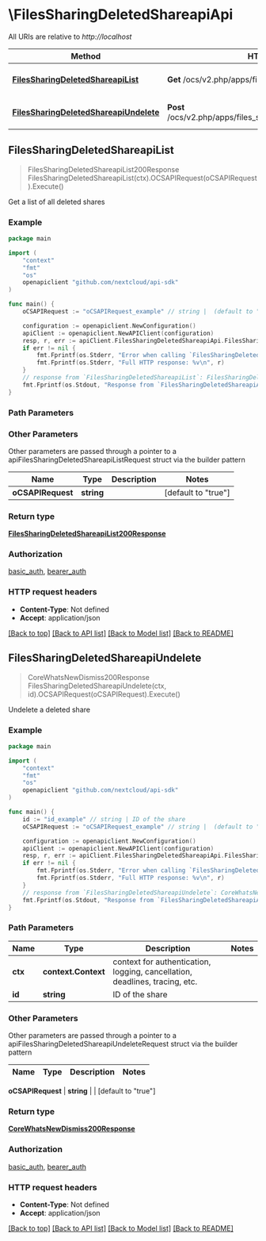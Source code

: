 # \FilesSharingDeletedShareapiApi

All URIs are relative to *http://localhost*

Method | HTTP request | Description
------------- | ------------- | -------------
[**FilesSharingDeletedShareapiList**](FilesSharingDeletedShareapiApi.md#FilesSharingDeletedShareapiList) | **Get** /ocs/v2.php/apps/files_sharing/api/v1/deletedshares | Get a list of all deleted shares
[**FilesSharingDeletedShareapiUndelete**](FilesSharingDeletedShareapiApi.md#FilesSharingDeletedShareapiUndelete) | **Post** /ocs/v2.php/apps/files_sharing/api/v1/deletedshares/{id} | Undelete a deleted share



## FilesSharingDeletedShareapiList

> FilesSharingDeletedShareapiList200Response FilesSharingDeletedShareapiList(ctx).OCSAPIRequest(oCSAPIRequest).Execute()

Get a list of all deleted shares

### Example

```go
package main

import (
    "context"
    "fmt"
    "os"
    openapiclient "github.com/nextcloud/api-sdk"
)

func main() {
    oCSAPIRequest := "oCSAPIRequest_example" // string |  (default to "true")

    configuration := openapiclient.NewConfiguration()
    apiClient := openapiclient.NewAPIClient(configuration)
    resp, r, err := apiClient.FilesSharingDeletedShareapiApi.FilesSharingDeletedShareapiList(context.Background()).OCSAPIRequest(oCSAPIRequest).Execute()
    if err != nil {
        fmt.Fprintf(os.Stderr, "Error when calling `FilesSharingDeletedShareapiApi.FilesSharingDeletedShareapiList``: %v\n", err)
        fmt.Fprintf(os.Stderr, "Full HTTP response: %v\n", r)
    }
    // response from `FilesSharingDeletedShareapiList`: FilesSharingDeletedShareapiList200Response
    fmt.Fprintf(os.Stdout, "Response from `FilesSharingDeletedShareapiApi.FilesSharingDeletedShareapiList`: %v\n", resp)
}
```

### Path Parameters



### Other Parameters

Other parameters are passed through a pointer to a apiFilesSharingDeletedShareapiListRequest struct via the builder pattern


Name | Type | Description  | Notes
------------- | ------------- | ------------- | -------------
 **oCSAPIRequest** | **string** |  | [default to &quot;true&quot;]

### Return type

[**FilesSharingDeletedShareapiList200Response**](FilesSharingDeletedShareapiList200Response.md)

### Authorization

[basic_auth](../README.md#basic_auth), [bearer_auth](../README.md#bearer_auth)

### HTTP request headers

- **Content-Type**: Not defined
- **Accept**: application/json

[[Back to top]](#) [[Back to API list]](../README.md#documentation-for-api-endpoints)
[[Back to Model list]](../README.md#documentation-for-models)
[[Back to README]](../README.md)


## FilesSharingDeletedShareapiUndelete

> CoreWhatsNewDismiss200Response FilesSharingDeletedShareapiUndelete(ctx, id).OCSAPIRequest(oCSAPIRequest).Execute()

Undelete a deleted share

### Example

```go
package main

import (
    "context"
    "fmt"
    "os"
    openapiclient "github.com/nextcloud/api-sdk"
)

func main() {
    id := "id_example" // string | ID of the share
    oCSAPIRequest := "oCSAPIRequest_example" // string |  (default to "true")

    configuration := openapiclient.NewConfiguration()
    apiClient := openapiclient.NewAPIClient(configuration)
    resp, r, err := apiClient.FilesSharingDeletedShareapiApi.FilesSharingDeletedShareapiUndelete(context.Background(), id).OCSAPIRequest(oCSAPIRequest).Execute()
    if err != nil {
        fmt.Fprintf(os.Stderr, "Error when calling `FilesSharingDeletedShareapiApi.FilesSharingDeletedShareapiUndelete``: %v\n", err)
        fmt.Fprintf(os.Stderr, "Full HTTP response: %v\n", r)
    }
    // response from `FilesSharingDeletedShareapiUndelete`: CoreWhatsNewDismiss200Response
    fmt.Fprintf(os.Stdout, "Response from `FilesSharingDeletedShareapiApi.FilesSharingDeletedShareapiUndelete`: %v\n", resp)
}
```

### Path Parameters


Name | Type | Description  | Notes
------------- | ------------- | ------------- | -------------
**ctx** | **context.Context** | context for authentication, logging, cancellation, deadlines, tracing, etc.
**id** | **string** | ID of the share | 

### Other Parameters

Other parameters are passed through a pointer to a apiFilesSharingDeletedShareapiUndeleteRequest struct via the builder pattern


Name | Type | Description  | Notes
------------- | ------------- | ------------- | -------------

 **oCSAPIRequest** | **string** |  | [default to &quot;true&quot;]

### Return type

[**CoreWhatsNewDismiss200Response**](CoreWhatsNewDismiss200Response.md)

### Authorization

[basic_auth](../README.md#basic_auth), [bearer_auth](../README.md#bearer_auth)

### HTTP request headers

- **Content-Type**: Not defined
- **Accept**: application/json

[[Back to top]](#) [[Back to API list]](../README.md#documentation-for-api-endpoints)
[[Back to Model list]](../README.md#documentation-for-models)
[[Back to README]](../README.md)

